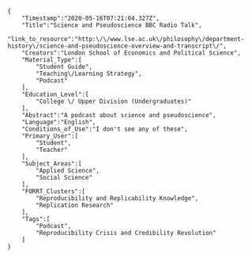 
    {
        "Timestamp":"2020-05-16T07:21:04.327Z",
        "Title":"Science and Pseudoscience BBC Radio Talk",
        "link_to_resource":"http:\/\/www.lse.ac.uk\/philosophy\/department-history\/science-and-pseudoscience-overview-and-transcript\/",
        "Creators":"London School of Economics and Political Science",
        "Material_Type":[
            "Student Guide",
            "Teaching\/Learning Strategy",
            "Podcast"
        ],
        "Education_Level":[
            "College \/ Upper Division (Undergraduates)"
        ],
        "Abstract":"A podcast about science and pseudoscience",
        "Language":"English",
        "Conditions_of_Use":"I don't see any of these",
        "Primary_User":[
            "Student",
            "Teacher"
        ],
        "Subject_Areas":[
            "Applied Science",
            "Social Science"
        ],
        "FORRT_Clusters":[
            "Reproducibility and Replicability Knowledge",
            "Replication Research"
        ],
        "Tags":[
            "Podcast",
            "Reproducibility Crisis and Credibility Revolution"
        ]
    }
